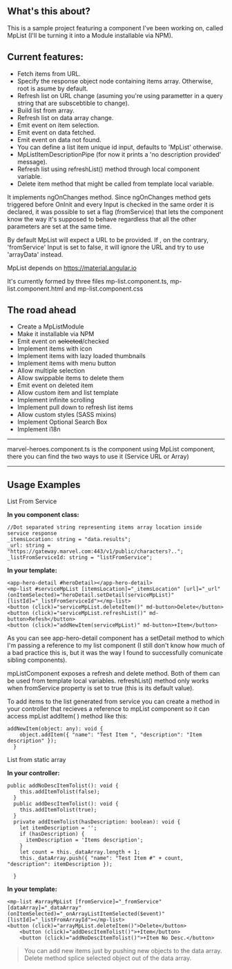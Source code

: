 ## What's this about? ##

This is a sample project featuring a component I've been working on, called MpList (I'll be turning it into a Module installable via NPM).

## Current features: ##

 - Fetch items from URL.
 - Specify the response object node containing items array. Otherwise, root is asume by default.
 - Refresh list on URL change (asuming you're using parametter in a query string that are subscebtible to change).
 - Build list from array.
 - Refresh list on data array change.
 - Emit event on item selection.
 - Emit event on data fetched.
 - Emit event on data not found.
 - You can define a list item unique id input, defaults to 'MpList' otherwise.
 - MpListItemDescriptionPipe (for now it prints a 'no description provided' message).
 - Refresh list using refreshList() method through local component variable.
 - Delete item method that might be called from template local variable.

 
  It implements ngOnChanges method. Since  ngOnChanges method gets triggered before OnInit and every Input is checked in the same order it is declared, it was possible to set a flag (fromService) that lets the component know  the way it's supposed to behave regardless that all the other parameters are set at the same time.

  By default MpList will expect a URL to be provided. If , on the contrary, 'fromService' Input is set to false, it will ignore the URL and try to use 'arrayData' instead.

  MpList depends on https://material.angular.io

  It's currently formed by three files mp-list.component.ts, mp-list.component.html and mp-list.component.css
## The road ahead ##

- Create a MpListModule
- Make it installable via NPM
- Emit event on ~~selected~~/checked
- Implement items with icon
- Implement items with lazy loaded thumbnails
- Implement items with menu button
- Allow multiple selection
- Allow swippable items to delete them
- Emit event on deleted item
- Allow custom item and list template
- Implement infinite scrolling
- Implement pull down to refresh list items
- Allow custom styles (SASS mixins)
- Implement Optional Search Box
- Implement i18n

----------

marvel-heroes.component.ts is the component using MpList component, there you can find the two ways to use it (Service URL or Array)

----------

Usage Examples
--------------

List From Service

**In you component class:**

    //Dot separated string representing items array location inside service response
    _itemsLocation: string = "data.results";  
    _url: string = "https://gateway.marvel.com:443/v1/public/characters?..";
    _listFromServiceId: string = "listFromService";

**In your template:** 

    <app-hero-detail #heroDetail></app-hero-detail>
    <mp-list #serviceMpList [itemsLocation]="_itemsLocation" [url]="_url" (onItemSelected)="heroDetail.setDetail(serviceMpList)" [listId]="_listFromServiceId"></mp-list>
    <button (click)="serviceMpList.deleteItem()" md-button>Delete</button>
    <button (click)="serviceMpList.refreshList()" md-button>Refesh</button>
    <button (click)="addNewItem(serviceMpList)" md-button>+Item</button>

As you can see app-hero-detail component has a setDetail method to which I'm passing a reference to my list component (I still don't know how much of a bad practice this is, but it was the way I found to successfully comunicate sibling components).

mpListComponent exposes a refresh and delete method. Both of them can be used from template local variables. refreshList() method only works when fromService property is set to true (this is its default value).

To add items to the list generated from service you can create a method in your controller that recieves a reference to mpList component so it can access mpList addItem( ) method like this:


    addNewItem(object: any): void {
        object.addItem({ "name": "Test Item ", "description": "Item description" });
      }

List from static array

**In your controller:**

    public addNoDescItemTolist(): void {
        this.addItemTolist(false);
      }
      public addDescItemTolist(): void {
        this.addItemTolist(true);
      }
      private addItemTolist(hasDescription: boolean): void {
        let itemDescription = '';
        if (hasDescription) {
          itemDescription = 'Items description';
        }
        let count = this._dataArray.length + 1;
        this._dataArray.push({ "name": "Test Item #" + count, "description": itemDescription });
    
      }
    

**In your template:**

    <mp-list #arrayMpList [fromService]="_fromService" [dataArray]="_dataArray" (onItemSelected)="_onArrayListItemSelected($event)" [listId]="_listFromArrayId"></mp-list>
	<button (click)="arrayMpList.deleteItem()">Delete</button>
        <button (click)="addDescItemTolist()">+Item</button>
        <button (click)="addNoDescItemTolist()">+Item No Desc.</button>


> You can add new items just by pushing new objects to the data array. 
> Delete method splice selected object out of the data array. 
